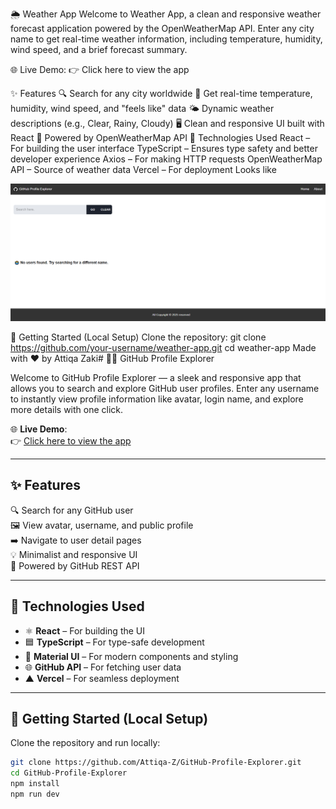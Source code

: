 🌦️ Weather App
Welcome to Weather App, a clean and responsive weather forecast application powered by the OpenWeatherMap API. Enter any city name to get real-time weather information, including temperature, humidity, wind speed, and a brief forecast summary.

🌐 Live Demo:
👉 Click here to view the app

✨ Features
🔍 Search for any city worldwide
📍 Get real-time temperature, humidity, wind speed, and "feels like" data
🌤️ Dynamic weather descriptions (e.g., Clear, Rainy, Cloudy)
🖥️ Clean and responsive UI built with React
📡 Powered by OpenWeatherMap API
🔧 Technologies Used
React – For building the user interface
TypeScript – Ensures type safety and better developer experience
Axios – For making HTTP requests
OpenWeatherMap API – Source of weather data
Vercel – For deployment
Looks like

![Github-Profile-Explorer](/public/github.png)

🚀 Getting Started (Local Setup)
Clone the repository:
git clone https://github.com/your-username/weather-app.git
cd weather-app
Made with ❤️ by Attiqa Zaki# 🧑‍💻 GitHub Profile Explorer

Welcome to GitHub Profile Explorer — a sleek and responsive app that allows you to search and explore GitHub user profiles. Enter any username to instantly view profile information like avatar, login name, and explore more details with one click.

🌐 **Live Demo**:  
👉 [Click here to view the app](https://your-vercel-app-link.vercel.app)

---

## ✨ Features

🔍 Search for any GitHub user  
🖼️ View avatar, username, and public profile  
➡️ Navigate to user detail pages  
💡 Minimalist and responsive UI  
📡 Powered by GitHub REST API

---

## 🔧 Technologies Used

- ⚛️ **React** – For building the UI
- 🟦 **TypeScript** – For type-safe development
- 💅 **Material UI** – For modern components and styling
- 🌐 **GitHub API** – For fetching user data
- ▲ **Vercel** – For seamless deployment

---

## 🚀 Getting Started (Local Setup)

Clone the repository and run locally:

```bash
git clone https://github.com/Attiqa-Z/GitHub-Profile-Explorer.git
cd GitHub-Profile-Explorer
npm install
npm run dev
```
